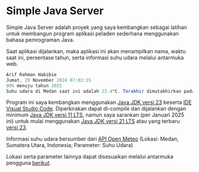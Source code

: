 # Simple Java Server

Simple Java Server adalah proyek yang saya kembangkan sebagai latihan untuk membangun program aplikasi peladen sederhana menggunakan bahasa pemrograman Java.

Saat aplikasi dijalankan, maka aplikasi ini akan menampilkan nama, waktu saat ini, persentase tahun, serta informasi suhu udara melalui antarmuka web.

```java
Arif Rahman Habibie
Jumat, 29 November 2024 07:03:15
90% menuju tahun 2025
Suhu udara di Medan saat ini adalah 23.4°C. Terakhir dimutakhirkan pada pukul 07:00 WIB
```

Program ini saya kembangkan menggunakan [Java JDK versi 23](https://docs.aws.amazon.com/corretto/latest/corretto-23-ug/what-is-corretto-23.html) beserta [IDE Visual Studio Code](https://code.visualstudio.com/). Diperkirakan dapat di-compile dan dijalankan dengan minimum [Java JDK versi 11 LTS](https://www.oracle.com/java/technologies/javase/11-relnote-issues.html), namun saya sarankan (per Januari 2025 ini) untuk mulai menggunakan [Java JDK versi 21 LTS](https://www.oracle.com/java/technologies/javase/21-relnote-issues.html) atau yang terbaru [versi 23](https://www.oracle.com/java/technologies/javase/23-relnote-issues.html).

Informasi suhu udara bersumber dari [API Open Meteo](https://api.open-meteo.com/v1/forecast?latitude=3.5833&longitude=98.6667&current=temperature_2m) (Lokasi: Medan, Sumatera Utara, Indonesia; Parameter: Suhu Udara)

Lokasi serta parameter lainnya dapat disesuaikan melalui antarmuka pengguna [berikut](https://open-meteo.com/en/docs).

#